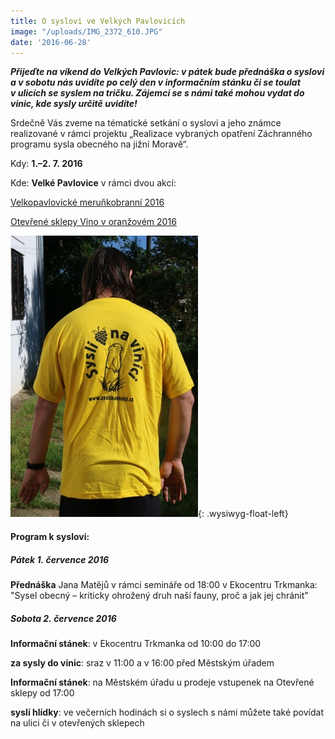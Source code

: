 ```yaml
---
title: O syslovi ve Velkých Pavlovicích
image: "/uploads/IMG_2372_610.JPG"
date: '2016-06-28'
---
```

***Přijeďte na víkend do Velkých Pavlovic: v pátek bude přednáška
o syslovi a v sobotu nás uvidíte po celý den v informačním stánku či se
toulat v ulicích se syslem na tričku. Zájemci se s námi také mohou vydat
do vinic, kde sysly určitě uvidíte!***

Srdečně Vás zveme na tématické setkání o syslovi a jeho známce
realizované v rámci projektu „Realizace vybraných opatření Záchranného
programu sysla obecného na jižní Moravě“.

Kdy: **1.–2. 7. 2016**

Kde: **Velké Pavlovice** v rámci dvou akcí:

[Velkopavlovické meruňkobranní 2016][1]

[Otevřené sklepy Víno v oranžovém 2016][2]

![](/uploads/IMG_2378_610.JPG){: .wysiwyg-float-left}

#### Program k syslovi:

##### Pátek 1. července 2016

**Přednáška** Jana Matějů v rámci semináře od 18:00 v Ekocentru
Trkmanka: "Sysel obecný – kriticky ohrožený druh naší fauny, proč a jak
jej chránit"

##### Sobota 2. července 2016

**Informační stánek**: v Ekocentru Trkmanka od 10:00 do 17:00

**za sysly do vinic**: sraz v 11:00 a v 16:00 před Městským úřadem

**Informační stánek**: na Městském úřadu u prodeje vstupenek na
Otevřené sklepy od 17:00

**syslí hlídky**: ve večerních hodinách si o syslech s námi můžete
také povídat na ulici či v otevřených sklepech


[1]: http://www.velke-pavlovice.cz/article.asp?nDepartmentID=1&amp;nArticleID=7208&amp;nLanguageID=1
[2]: http://www.vinozvelkychpavlovic.cz/
